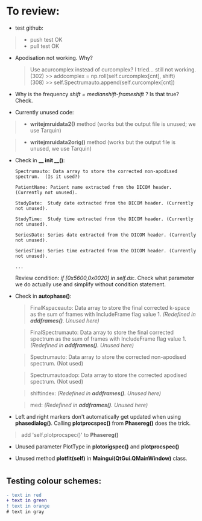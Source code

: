 # To review:
* test github:
 >   - push test OK
 >   - pull test OK  

* Apodisation not working. Why?  
  > Use acurcomplex instead of curcomplex? I tried... still not working.  
  > (302) >> addcomplex = np.roll(self.curcomplex[cnt], shift)  
  > (308) >> self.Spectrumauto.append(self.curcomplex[cnt])
  
* Why is the frequency *shift = medianshift-frameshift* ? Is that true? Check.  

* Currently unused code:  

>  - **writejmruidata2()** method (works but the output file is unused; we use Tarquin)
  
 >   - **writejmruidata2orig()** method (works but the output file is unused, we use Tarquin)
  
* Check in **__ init __()**:

      Spectrumauto: Data array to store the corrected non-apodised spectrum.  (Is it used?)
 
      PatientName: Patient name extracted from the DICOM header. (Currently not unused).
    
      StudyDate:  Study date extracted from the DICOM header. (Currently not unused).
    
      StudyTime:  Study time extracted from the DICOM header. (Currently not unused).
    
      SeriesDate: Series date extracted from the DICOM header. (Currently not unused).
    
      SeriesTime: Series time extracted from the DICOM header. (Currently not unused).
      
      ...

  Review condition: *if [0x5600,0x0020] in self.ds:*.  Check what parameter we do actually use and simplify without condition statement. 
  
* Check in **autophase()**:

    >FinalKspaceauto: Data array to store the final corrected k-space as the sum of frames with IncludeFrame flag value 1. *(Redefined in **addframes()**. Unused here)*

    >FinalSpectrumauto:  Data array to store the final corrected spectrum as the sum of frames with IncludeFrame flag value 1. *(Redefined in **addframes()**. Unused here)*
     
    >Spectrumauto: Data array to store the corrected non-apodised spectrum.  (Not used)

    >Spectrumautoadop: Data array to store the corrected apodised spectrum. (Not used)
    
    >shiftindex: *(Redefined in **addframes()**. Unused here)*
    
   > med:  *(Redefined in **addframes()**. Unused here)*



* Left and right markers don't automatically get updated when using  **phasedialog()**. Calling **plotprocspec()** from **Phasereg()** does the trick.  
> add 'self.plotprocspec()' to **Phasereg()**


* Unused parameter PlotType in **plotorigspec()** and **plotprocspec()**


* Unused method **plotfit(self)** in **Maingui(QtGui.QMainWindow)** class.



#
## Testing colour schemes:
```diff
- text in red
+ text in green
! text in orange
# text in gray
```
